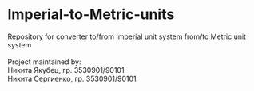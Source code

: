 # Imperial-to-Metric-units
Repository for converter to/from Imperial unit system from/to Metric unit system <br>  
Project maintained by: <br>
Никита Якубец, гр. 3530901/90101 <br>
Никита Сергиенко, гр. 3530901/90101
  
